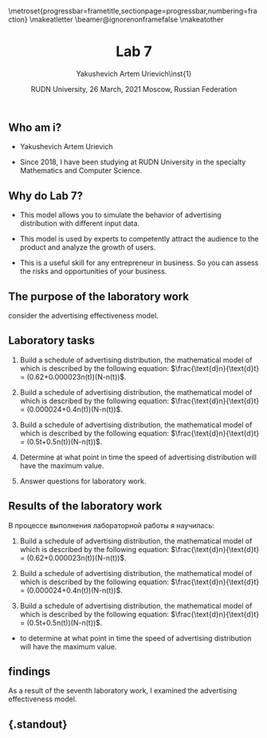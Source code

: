 ﻿---
## Front matter
lang: ru-RU
title: Lab 7
author: |
	Yakushevich Artem Urievich\inst{1}
institute: |
	\inst{1}RUDN University, Moscow, Russian Federation
date: RUDN University, 26 March, 2021 Moscow, Russian Federation

## Formatting
toc: false
slide_level: 2
theme: metropolis
header-includes: 
 - \metroset{progressbar=frametitle,sectionpage=progressbar,numbering=fraction}
 - '\makeatletter'
 - '\beamer@ignorenonframefalse'
 - '\makeatother'
aspectratio: 43
section-titles: true
---

## Who am i?

- Yakushevich Artem Urievich

- Since 2018, I have been studying at RUDN University in the specialty Mathematics and Computer Science.

## Why do Lab 7?

- This model allows you to simulate the behavior of advertising distribution with different input data.

- This model is used by experts to competently attract the audience to the product and analyze the growth of users.

- This is a useful skill for any entrepreneur in business. So you can assess the risks and opportunities of your business.

## The purpose of the laboratory work

consider the advertising effectiveness model.

## Laboratory tasks

1. Build a schedule of advertising distribution, the mathematical model of which is described by the following equation:
 $\frac{\text{d}n}{\text{d}t} = (0.62+0.000023n(t))(N-n(t))$.

2. Build a schedule of advertising distribution, the mathematical model of which is described by the following equation:
$\frac{\text{d}n}{\text{d}t} = (0.000024+0.4n(t))(N-n(t))$.

3. Build a schedule of advertising distribution, the mathematical model of which is described by the following equation:
$\frac{\text{d}n}{\text{d}t} = (0.5t+0.5n(t))(N-n(t))$.

4. Determine at what point in time the speed of advertising distribution will have the maximum value.

5. Answer questions for laboratory work.

## Results of the laboratory work

В процессе выполнения лабораторной работы я научилась:

1. Build a schedule of advertising distribution, the mathematical model of which is described by the following equation:
  $\frac{\text{d}n}{\text{d}t} = (0.62+0.000023n(t))(N-n(t))$.

2. Build a schedule of advertising distribution, the mathematical model of which is described by the following equation:
$\frac{\text{d}n}{\text{d}t} = (0.000024+0.4n(t))(N-n(t))$.

3. Build a schedule of advertising distribution, the mathematical model of which is described by the following equation:
$\frac{\text{d}n}{\text{d}t} = (0.5t+0.5n(t))(N-n(t))$.

- to determine at what point in time the speed of advertising distribution will have the maximum value.

## findings

As a result of the seventh laboratory work, I examined the advertising effectiveness model.

## {.standout}


